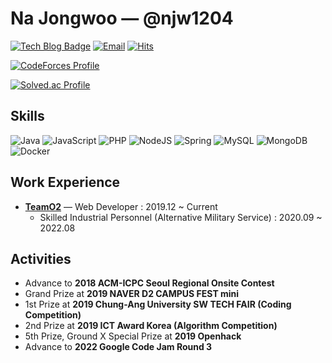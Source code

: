# Na Jongwoo — @njw1204
[![Tech Blog Badge](http://img.shields.io/badge/-Blog-black?style=flat-square&logo=github&link=https://velog.io/@njw1204)](https://velog.io/@njw1204) [![Email](https://img.shields.io/badge/-Email-d14836?style=flat&logo=Gmail&logoColor=white&link=mailto:njw1204@naver.com)](mailto:njw1204@naver.com) [![Hits](https://hits.seeyoufarm.com/api/count/incr/badge.svg?url=https%3A%2F%2Fgithub.com%2Fnjw1204%2Fnjw1204&count_bg=%23AAAAAA&title_bg=%23555555&icon=github.svg&icon_color=%23FFFFFF&title=Hits)](https://github.com/njw1204/njw1204)

[![CodeForces Profile](https://cf.leed.at?id=njw1204)](https://codeforces.com/profile/njw1204)

[![Solved.ac Profile](http://mazassumnida.wtf/api/v2/generate_badge?boj=njw1204)](https://solved.ac/njw1204)

## Skills
![Java](https://img.shields.io/badge/java-%23ED8B00.svg?style=for-the-badge&logo=java&logoColor=white)
![JavaScript](https://img.shields.io/badge/JavaScript-F7DF1E.svg?&style=for-the-badge&logo=JavaScript&logoColor=white)
![PHP](https://img.shields.io/badge/php-%23777BB4.svg?style=for-the-badge&logo=php&logoColor=white)
![NodeJS](https://img.shields.io/badge/node.js-6DA55F?style=for-the-badge&logo=node.js&logoColor=white)
![Spring](https://img.shields.io/badge/spring-%236DB33F.svg?style=for-the-badge&logo=spring&logoColor=white)
![MySQL](https://img.shields.io/badge/MySQL-4479A1.svg?&style=for-the-badge&logo=MySQL&logoColor=white)
![MongoDB](https://img.shields.io/badge/MongoDB-%234ea94b.svg?style=for-the-badge&logo=mongodb&logoColor=white)
![Docker](https://img.shields.io/badge/docker-%230db7ed.svg?style=for-the-badge&logo=docker&logoColor=white)

## Work Experience
- [**TeamO2**](http://teamo2.kr/) — Web Developer : 2019.12 ~ Current
  - Skilled Industrial Personnel (Alternative Military Service) : 2020.09 ~ 2022.08

## Activities
- Advance to **2018 ACM-ICPC Seoul Regional Onsite Contest**
- Grand Prize at **2019 NAVER D2 CAMPUS FEST mini**
- 1st Prize at **2019 Chung-Ang University SW TECH FAIR (Coding Competition)**
- 2nd Prize at **2019 ICT Award Korea (Algorithm Competition)**
- 5th Prize, Ground X Special Prize at **2019 Openhack**
- Advance to **2022 Google Code Jam Round 3**
